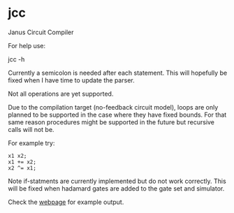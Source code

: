 # jcc
Janus Circuit Compiler 

For help use:

jcc -h 

Currently a semicolon is needed after each statement.
This will hopefully be fixed when I have time to update the parser.

Not all operations are yet supported.

Due to the compilation target (no-feedback circuit model), loops are only planned to be supported in the case where they have fixed bounds.
For that same reason procedures might be supported in the future but recursive calls will not be.

For example try: 

```
x1 x2;
x1 += x2;
x2 ^= x1;
```

Note if-statments are currently implemented but do not work correctly.
This will be fixed when hadamard gates are added to the gate set and simulator.

Check the [webpage](http://aparent.github.io/jcc/) for example output.
